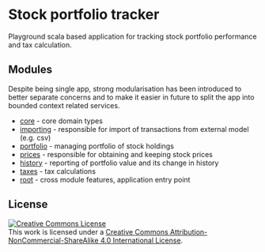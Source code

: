 # Stock portfolio tracker

Playground scala based application for tracking stock portfolio performance and tax calculation.

## Modules

Despite being single app, strong modularisation has been introduced to better separate concerns and to make it easier in future to split the app into bounded context related services. 

- [core](core) - core domain types
- [importing](importing) - responsible for import of transactions from external model (e.g. csv)
- [portfolio](portfolio) - managing portfolio of stock holdings
- [prices](prices) - responsible for obtaining and keeping stock prices
- [history](history) - reporting of portfolio value and its change in history
- [taxes](taxes) - tax calculations
- [root](src) - cross module features, application entry point
 
## License
<a rel="license" href="http://creativecommons.org/licenses/by-nc-sa/4.0/"><img alt="Creative Commons License" style="border-width:0" src="https://i.creativecommons.org/l/by-nc-sa/4.0/88x31.png" /></a><br />This work is licensed under a <a rel="license" href="http://creativecommons.org/licenses/by-nc-sa/4.0/">Creative Commons Attribution-NonCommercial-ShareAlike 4.0 International License</a>.
